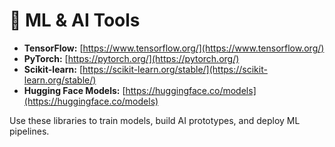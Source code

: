 # 🧠 ML & AI Tools

- **TensorFlow:** [https://www.tensorflow.org/](https://www.tensorflow.org/)
- **PyTorch:** [https://pytorch.org/](https://pytorch.org/)
- **Scikit-learn:** [https://scikit-learn.org/stable/](https://scikit-learn.org/stable/)
- **Hugging Face Models:** [https://huggingface.co/models](https://huggingface.co/models)

Use these libraries to train models, build AI prototypes, and deploy ML pipelines.
